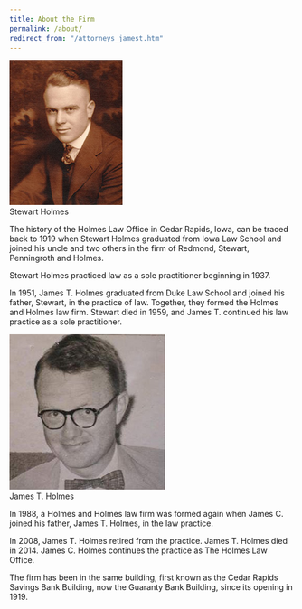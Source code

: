 ```yaml
---
title: About the Firm
permalink: /about/
redirect_from: "/attorneys_jamest.htm"
---
```

<div class="right"><img class="wrapped" src="/assets/stewart_holmes.jpg" alt="Stewart Holmes"><div class="caption">Stewart Holmes</div></div>

The history of the Holmes Law Office in Cedar Rapids, Iowa, can be traced back to 1919 when Stewart Holmes graduated from Iowa Law School and joined his uncle and two others in the firm of Redmond, Stewart, Penningroth and Holmes.

Stewart Holmes practiced law as a sole practitioner beginning in 1937.

In 1951, James T. Holmes graduated from Duke Law School and joined his father, Stewart, in the practice of law. Together, they formed the Holmes and Holmes law firm. Stewart died in 1959, and James T. continued his law practice as a sole practitioner.

<div class="clear"></div>
<div class="left"><img class="wrapped" src="/assets/james_t_holmes.jpeg" alt="James T. Holmes"><div class="caption">James T. Holmes</div></div>

In 1988, a Holmes and Holmes law firm was formed again when James C. joined his father, James T. Holmes, in the law practice.

In 2008, James T. Holmes retired from the practice. James T. Holmes died in 2014. James C. Holmes continues the practice as The Holmes Law Office.

The firm has been in the same building, first known as the Cedar Rapids Savings Bank Building, now the Guaranty Bank Building, since its opening in 1919.
